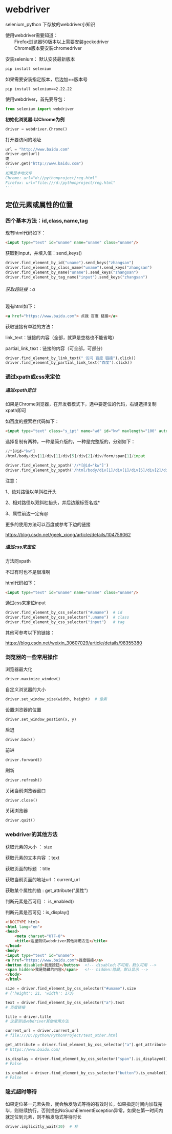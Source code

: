# webdriver
selenium_python 下存放的webdriver小知识

使用webdriver需要知道：  
&emsp;&emsp;Firefox浏览器50版本以上需要安装geckodriver  
&emsp;&emsp;Chrome版本要安装chromedriver
    
安装selenium： 默认安装最新版本   

```python
pip install selenium
```

如果需要安装指定版本，后边加==版本号  

```
pip install selenium==2.22.22
```

使用webdriver，首先要导包：  

```python
from selenium import webdriver
```

**初始化浏览器:以Chrome为例**  

```python
driver = webdriver.Chrome()
```

打开要访问的地址

```python
url = "http://www.baidu.com"
driver.get(url)
或
driver.get("http://www.baidu.com")
'''
如果是本地文件
Chrome: url="d://pythonproject/reg.html"
Firefox: url="file:///d:/pythonproject/reg.html"
'''
```

## 定位元素或属性的位置

### **四个基本方法：id,class,name,tag**  

现有html代码如下：  

```html
<input type="text" id="uname" name="uname" class="uname"/>
```

获取到input，并填入值：send_keys()  

```python
driver.find_element_by_id("uname").send_keys("zhangsan")
driver.find_element_by_class_name("uname").send_keys("zhangsan")  
driver.find_element_by_name("uname").send_keys("zhangsan")
driver.find_element_by_tag_name("input").send_keys("zhangsan")
```

###### 获取超链接：a

现有html如下：

```html
<a href="https://www.baidu.com"> 点我 百度 链接</a>
```

获取链接有单独的方法：

link_text：链接的内容（全部，就算是空格也不能省略）

partial_link_text：链接的内容（可全部，可部分）

```python
driver.find_element_by_link_text(" 访问 百度 链接").click()
driver.find_element_by_partial_link_text("百度").click()
```

### 通过xpath或css来定位

##### 通过xpath定位

如果是Chrome浏览器，在开发者模式下，选中要定位的代码，右键选择复制xpath即可

如百度的搜索栏代码如下：

```html
<input type="text" class="s_ipt" name="wd" id="kw" maxlength="100" autocomplete="off">
```

选择复制有两种，一种是简介版的，一种是完整版的，分别如下：

```python
//*[@id="kw"]
/html/body/div[1]/div[1]/div[5]/div[2]/div/form/span[1]/input

driver.find_element_by_xpath('//*[@id="kw"]')
driver.find_element_by_xpath('/html/body/div[1]/div[1]/div[5]/div[2]/div/form/span[1]/input')
```

注意：

1、绝对路径以单斜杠开头

2、相对路径以双斜杠抬头，并后边跟标签名或*

3、属性前边一定有@

更多的使用方法可以百度或参考下边的链接

https://blog.csdn.net/geek_xiong/article/details/104759062

##### 通过css来定位

方法同xpath

不过有时也不是很准啊

html代码如下：

```html
<input type="text" id="uname" name="uname" class="uname"/>
```

通过css来定位input

```python
driver.find_element_by_css_selector("#uname")  # id
driver.find_element_by_css_selector(".uname")  # class
driver.find_element_by_css_selector("input")   # tag
```

其他可参考以下的链接：

https://blog.csdn.net/weixin_30607029/article/details/98355380

### 浏览器的一些常用操作

浏览器最大化

```python
driver.maximize_window()
```

自定义浏览器的大小

```python
driver.set_window_size(width, height)  # 像素
```

设置浏览器的位置

```python
driver.set_window_postion(x, y)
```

后退

```python
driver.back()
```

前进

```python
driver.forward()
```

刷新

```python
driver.refresh()
```

关闭当前浏览器窗口

```python
driver.close()
```

关闭浏览器

```python
driver.quit()
```

### webdriver的其他方法

获取元素的大小  ： size

获取元素的文本内容  ：text

获取页面的标题  ：title

获取当前页面的地址url  ：current_url

获取某个属性的值  :  get_attribute("属性")

判断元素是否可用 ： is_enabled()

判断元素是否可见：is_display()

```html
<!DOCTYPE html>
<html lang="en">
<head>
    <meta charset="UTF-8">
    <title>这里测试webdriver其他常用方法</title>
</head>
<body>
<input type="text" id="uname">
<a href="https://www.baidu.com">百度链接</a>
<button disabled>我是按钮</button>  <!-- disabled:不可用，默认可用 -->
<span hidden>我是隐藏的内容</span>   <!-- hidden:隐藏，默认显示 -->
</body>
</html>
```

```python
size = driver.find_element_by_css_selector("#uname").size
# {'height': 21, 'width': 173}

text = driver.find_element_by_css_selector("a").text
# 百度链接

title = driver.title
# 这里测试webdriver其他常用方法

current_url = driver.current_url
# file:///D:/python/PythonProject/test_other.html

get_attribute = driver.find_element_by_css_selector("a").get_attribute("href")
# https://www.baidu.com/

is_display = driver.find_element_by_css_selector("span").is_displayed()
# False

is_enabled = driver.find_element_by_css_selector("button").is_enabled()
# False
```

### 隐式超时等待

如果定位某一元素失败，就会触发隐式等待的有效时长，如果指定时间内加载完毕，则继续执行，否则抛出NoSuchElementException异常，如果在第一时间内就定位到元素，则不触发隐式等待时长

```python
driver.implicitly_wait(30)  # 秒
```











